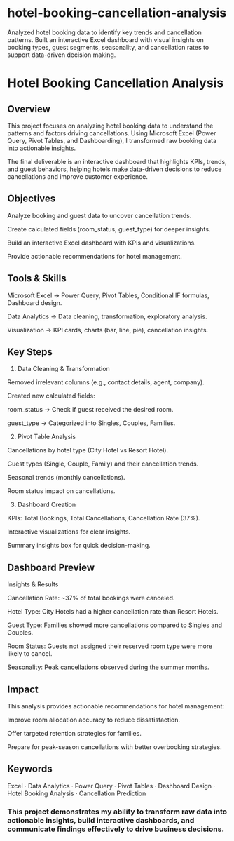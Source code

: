 # hotel-booking-cancellation-analysis
Analyzed hotel booking data to identify key trends and cancellation patterns. Built an interactive Excel dashboard with visual insights on booking types, guest segments, seasonality, and cancellation rates to support data-driven decision making.

# Hotel Booking Cancellation Analysis
## Overview

This project focuses on analyzing hotel booking data to understand the patterns and factors driving cancellations. Using Microsoft Excel (Power Query, Pivot Tables, and Dashboarding), I transformed raw booking data into actionable insights.

The final deliverable is an interactive dashboard that highlights KPIs, trends, and guest behaviors, helping hotels make data-driven decisions to reduce cancellations and improve customer experience.

## Objectives

Analyze booking and guest data to uncover cancellation trends.

Create calculated fields (room_status, guest_type) for deeper insights.

Build an interactive Excel dashboard with KPIs and visualizations.

Provide actionable recommendations for hotel management.

## Tools & Skills

Microsoft Excel → Power Query, Pivot Tables, Conditional IF formulas, Dashboard design.

Data Analytics → Data cleaning, transformation, exploratory analysis.

Visualization → KPI cards, charts (bar, line, pie), cancellation insights.

## Key Steps

1. Data Cleaning & Transformation

Removed irrelevant columns (e.g., contact details, agent, company).

Created new calculated fields:

room_status → Check if guest received the desired room.

guest_type → Categorized into Singles, Couples, Families.

2. Pivot Table Analysis

Cancellations by hotel type (City Hotel vs Resort Hotel).

Guest types (Single, Couple, Family) and their cancellation trends.

Seasonal trends (monthly cancellations).

Room status impact on cancellations.

3. Dashboard Creation

KPIs: Total Bookings, Total Cancellations, Cancellation Rate (37%).

Interactive visualizations for clear insights.

Summary insights box for quick decision-making.

## Dashboard Preview

Insights & Results

Cancellation Rate: ~37% of total bookings were canceled.

Hotel Type: City Hotels had a higher cancellation rate than Resort Hotels.

Guest Type: Families showed more cancellations compared to Singles and Couples.

Room Status: Guests not assigned their reserved room type were more likely to cancel.

Seasonality: Peak cancellations observed during the summer months.

## Impact

This analysis provides actionable recommendations for hotel management:

Improve room allocation accuracy to reduce dissatisfaction.

Offer targeted retention strategies for families.

Prepare for peak-season cancellations with better overbooking strategies.

## Keywords

Excel · Data Analytics · Power Query · Pivot Tables · Dashboard Design · Hotel Booking Analysis · Cancellation Prediction

### This project demonstrates my ability to transform raw data into actionable insights, build interactive dashboards, and communicate findings effectively to drive business decisions.
